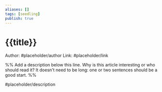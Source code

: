 ```yaml
---
aliases: []
tags: [seedling]
publish: true
---
```


# {{title}}

Author: #placeholder/author
Link: #placeholder/link

%% Add a description below this line. Why is this article interesting or who should read it? It doesn't need to be long: one or two sentences should be a good start. %%

#placeholder/description
